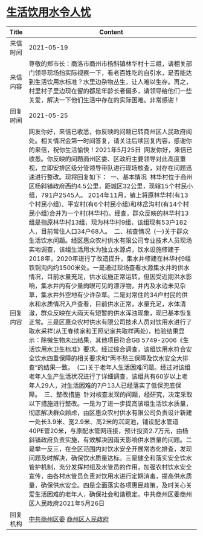 # <a href="http://www.shangluo.gov.cn/zmhd/ldxxxx.jsp?urltype=leadermail.LeaderMailContentUrl&wbtreeid=1112&leadermailid=7268">生活饮用水令人忧</a>
|Title|Content|
|:---:|---|
|来信时间|2021-05-19|
|来信内容|尊敬的郑市长：商洛市商州市杨斜镇林华村十三组，请相关部门领导现场指实际视察一下，看老百姓吃的自引水，是否能达到生活饮用水标准？水里边杂物丛生，让人难以生存。再之，村里村子里边现在留的都是年龄长者偏多，请领导给他们一些关爱，解决一下他们生活中存在的实际困难。非常感谢！|
|回复时间|2021-05-25|
|回复内容|网友你好，来信已收悉，你反映的问题已转商州区人民政府阅处。相关情况会第一时间答复，请关注后续回复内容，感谢你的来信，祝你生活愉快！2021年5月25日  网友你好，来信已收悉。你反映的问题商州区委、区政府主要领导对此高度重视，立即安排区级分管领导带队进行现场核查，对存在问题迅速进行整改。现将回复如下：  一、基本情况  林华村位于商州区杨斜镇政府西约4.5公里，距城区32公里，现辖15个村民小组，791户2545人。 2014年11月，镇上将原林华村(有13个村民小组)、平安村(有6个村民小组)和林岔沟村(有14个村民小组)合并为一个村(林华村)。经查，群众反映的林华村13组是指原林华村13组，现为林华村9组，该组现有53户182人，目前常住人口34户68人。  二、核查情况  (一)关于群众生活饮水问题。经区惠众农村供水有限公司专业技术人员现场实地调查，该组生活用水为独立水源点，饮水设施修建于2018年，2020年进行了改造提升，集水井修建在林华村9组铁铜沟内约1500米处。一是通过现场查看水源集水井的供水情况，目前水量充足，供水设施正常运转，但因受近期洪水影响，集水井内有少量肉眼可见的漂浮物，井内及水边未见杂草，集水井外空地有少许杂草。二是对常住的34户村民的供水和水质情况入户查看，目前供水正常，水量充足，水体清澈，群众反映在大雨天有短暂的供水浑浊现象，现已基本恢复正常。三是区惠众农村供水有限公司技术人员对饮用水进行了取水采祥(从王春续家和王照记家共取样两处)，检验结果显示：除微生物未出结果，其他项目符合GB 5749-2006《生活饮用水卫生标准》要求。经过综合调查，该组饮用水符合安全饮水四重保障的相关要求和“两不愁三保障及饮水安全大排查”的结果一致。  (二)关于老年人生活困难问题。经过对该组老年人生产生活状况进行了详细调查，该组共有60岁以上老年人29人，对生活困难的7户13人已经落实了低保兜底保障。  三、整改措施  针对核查发现的问题，经研究，决定采取以下措施进行整改。一是为了进一步提高该组生活饮水质量，彻底解决群众顾虑，由区惠众农村供水有限公司负责设计新建一处长3.9米、宽2.9米、高2米的沉淀池，铺设配水管道40PE管20米，与原配水管网连接，预计投资2.7万元，由杨斜镇政府负责实施，有效解决因雨天影响供水质量的问题。二是举一反三，在全区范围内对饮水安全开展常态化排查，发现问题及时解决，确保饮水质量达标。三是健全和落实安全饮水管护机制，充分发挥村组及水管员的作用，加强农村饮水安全宣传，由各村水管员负责对饮用水进行定期消毒，提高供水质量，确保供水安全。四是全面落实各项惠民政策，及时关心关爱生活困难的老年人，确保社会和谐稳定。中共商州区委商州区人民政府2021年5月26日|
|回复机构|<a href="../../categories/agencies/中共商州区委.md">中共商州区委</a> <a href="../../categories/agencies/商州区人民政府.md">商州区人民政府</a>|
